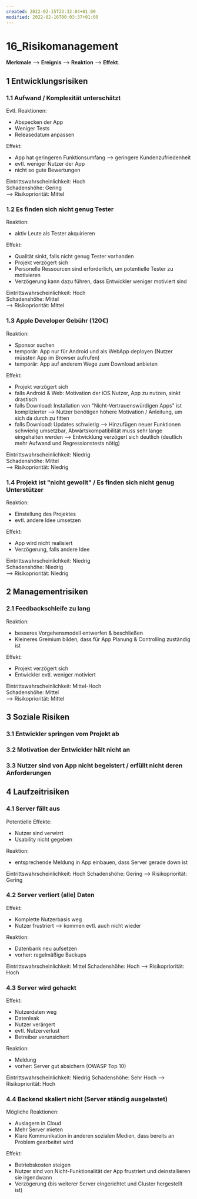 ```yaml
---
created: 2022-02-15T23:32:04+01:00
modified: 2022-02-16T00:03:37+01:00
---
```


# 16_Risikomanagement

**Merkmale** --> **Ereignis** --> **Reaktion** --> **Effekt**.


## 1 Entwicklungsrisiken

### 1.1 Aufwand / Komplexität unterschätzt

Evtl. Reaktionen:
  - Abspecken der App
  - Weniger Tests
  - Releasedatum anpassen

Effekt:
  - App hat geringeren Funktionsumfang --> geringere Kundenzufriedenheit
  - evtl. weniger Nutzer der App
  - nicht so gute Bewertungen

Eintrittswahrscheinlichkeit: Hoch\
Schadenshöhe: Gering\
--> Risikopriorität: Mittel

### 1.2 Es finden sich nicht genug Tester

Reaktion:
  - aktiv Leute als Tester akquirieren

Effekt:
  - Qualität sinkt, falls nicht genug Tester vorhanden
  - Projekt verzögert sich
  - Personelle Ressourcen sind erforderlich, um potentielle Tester zu motivieren
  - Verzögerung kann dazu führen, dass Entwickler weniger motiviert sind

Eintrittswahrscheinlichkeit: Hoch\
Schadenshöhe: Mittel\
--> Risikopriorität: Mittel

### 1.3 Apple Developer Gebühr (120€)

Reaktion:
  - Sponsor suchen
  - temporär: App nur für Android und als WebApp deployen (Nutzer müssten App im Browser aufrufen)
  - temporär: App auf anderem Wege zum Download anbieten

Effekt:
  - Projekt verzögert sich
  - falls Android & Web: Motivation der iOS Nutzer, App zu nutzen, sinkt drastisch
  - falls Download: Installation von "Nicht-Vertrauenswürdigen Apps" ist komplizierter --> Nutzer benötigen höhere Motivation / Anleitung, um sich da durch zu fitten
  - falls Download: Updates schwierig --> Hinzufügen neuer Funktionen schwierig umsetzbar, Abwärtskompatibilität muss sehr lange eingehalten werden --> Entwicklung verzögert sich deutlich (deutlich mehr Aufwand und Regressionstests nötig)

Eintrittswahrscheinlichkeit: Niedrig\
Schadenshöhe: Mittel\
--> Risikopriorität: Niedrig

### 1.4 Projekt ist "nicht gewollt" / Es finden sich nicht genug Unterstützer

Reaktion:
  - Einstellung des Projektes
  - evtl. andere Idee umsetzen

Effekt:
  - App wird nicht realisiert
  - Verzögerung, falls andere Idee

Eintrittswahrscheinlichkeit: Niedrig\
Schadenshöhe: Niedrig\
--> Risikopriorität: Niedrig

## 2 Managementrisiken

### 2.1 Feedbackschleife zu lang

Reaktion:
  - besseres Vorgehensmodell entwerfen & beschließen
  - Kleineres Gremium bilden, dass für App Planung & Controlling zuständig ist

Effekt:
  - Projekt verzögert sich
  - Entwickler evtl. weniger motiviert

Eintrittswahrscheinlichkeit: Mittel-Hoch\
Schadenshöhe: Mittel\
--> Risikopriorität: Mittel

## 3 Soziale Risiken 

### 3.1 Entwickler springen vom Projekt ab

### 3.2 Motivation der Entwickler hält nicht an

### 3.3 Nutzer sind von App nicht begeistert / erfüllt nicht deren Anforderungen

## 4 Laufzeitrisiken

### 4.1 Server fällt aus

Potentielle Effekte:
  - Nutzer sind verwirrt
  - Usability nicht gegeben

Reaktion:
  - entsprechende Meldung in App einbauen, dass Server gerade down ist

Eintrittswahrscheinlichkeit: Hoch
Schadenshöhe: Gering
--> Risikopriorität: Gering

### 4.2 Server verliert (alle) Daten

Effekt:
  - Komplette Nutzerbasis weg
  - Nutzer frustriert --> kommen evtl. auch nicht wieder

Reaktion:
  - Datenbank neu aufsetzen
  - vorher: regelmäßige Backups

Eintrittswahrscheinlichkeit: Mittel
Schadenshöhe: Hoch
--> Risikopriorität: Hoch

### 4.3 Server wird gehackt

Effekt:
  - Nutzerdaten weg
  - Datenleak
  - Nutzer verärgert
  - evtl. Nutzerverlust
  - Betreiber verunsichert

Reaktion:
  - Meldung
  - vorher: Server gut absichern (OWASP Top 10)

Eintrittswahrscheinlichkeit: Niedrig
Schadenshöhe: Sehr Hoch
--> Risikopriorität: Hoch

### 4.4 Backend skaliert nicht (Server ständig ausgelastet)

Mögliche Reaktionen:
  - Auslagern in Cloud
  - Mehr Server mieten
  - Klare Kommunikation in anderen sozialen Medien, dass bereits an Problem gearbeitet wird

Effekt:
  - Betriebskosten steigen
  - Nutzer sind von Nicht-Funktionalität der App frustriert und deinstallieren sie irgendwann
  - Verzögerung (bis weiterer Server eingerichtet und Cluster hergestellt ist)
